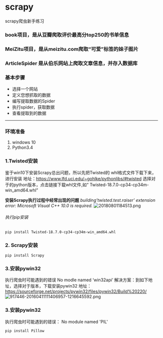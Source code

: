 # scrapy
scrapy爬虫新手练习
### book项目，是从豆瓣爬取评价最高分top250的书单信息
### MeiZitu项目，是从meizitu.com爬取“可爱”标签的妹子图片
### ArticleSpider 是从伯乐网站上爬取文章信息，并存入数据库

### 基本步骤
- 选择一个网站
- 定义您想抓取的数据
- 编写提取数据的Spider
- 执行spider，获取数据
- 查看提取到的数据
----
### 环境准备
1. windows 10
2. Python3.4
### 1.Twisted安装
鉴于win10下安装Scrapy总出问题，所以先把Twisted的 whl格式文件下载下来，进行安装
地址：https://www.lfd.uci.edu/~gohlke/pythonlibs/#twisted
选择对于的python版本，点击链接下载whl文件,如“ Twisted-18.7.0-cp34-cp34m-win_amd64.whl”

**安装Scrapy执行过程中经常出现的问题** 
*building'twisted.test.raiser' extension error: Microsoft Visual C++ 10.0 is required.*
![20180801184513.png](https://upload-images.jianshu.io/upload_images/46858-76ad64076459ced9.png?imageMogr2/auto-orient/strip%7CimageView2/2/w/1240)

###### 执行pip安装

```
pip install Twisted-18.7.0-cp34-cp34m-win_amd64.whl
```
### 2. Scrapy安装
```
pip install Scrapy
```
### 3.安装pywin32
执行爬虫时可能遇到的错误
No modle named ‘win32api’
解决方案：到如下地址，选择对于版本，下载安装pywin32
地址：https://sourceforge.net/projects/pywin32/files/pywin32/Build%20220/
![917446-20160411111406957-1216645592.png](https://upload-images.jianshu.io/upload_images/46858-803f1255eac98603.png?imageMogr2/auto-orient/strip%7CimageView2/2/w/1240)
### 3.安装pywin32
执行爬虫时可能遇到的错误：
No module named 'PIL'
```
pip install Pillow
```
